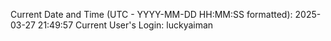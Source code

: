 Current Date and Time (UTC - YYYY-MM-DD HH:MM:SS formatted): 2025-03-27 21:49:57
Current User's Login: luckyaiman
